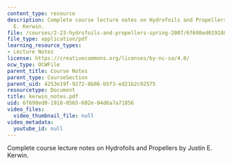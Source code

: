 ```yaml
---
content_type: resource
description: Complete course lecture notes on Hydrofoils and Propellers by Justin
  E. Kerwin.
file: /courses/2-23-hydrofoils-and-propellers-spring-2007/6f698ed019180565602e04d6a7a71856_kerwin_notes.pdf
file_type: application/pdf
learning_resource_types:
- Lecture Notes
license: https://creativecommons.org/licenses/by-nc-sa/4.0/
ocw_type: OCWFile
parent_title: Course Notes
parent_type: CourseSection
parent_uid: 4253e19f-9272-8b86-b5f3-ed21b2c92575
resourcetype: Document
title: kerwin_notes.pdf
uid: 6f698ed0-1918-0565-602e-04d6a7a71856
video_files:
  video_thumbnail_file: null
video_metadata:
  youtube_id: null
---
```

Complete course lecture notes on Hydrofoils and Propellers by Justin E. Kerwin.